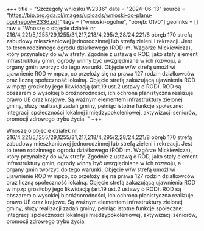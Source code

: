+++
title = "Szczegóły wniosku W2336"
date = "2024-06-13"
source = "https://bip.brg.gda.pl/images/uploads/wnioski-do-planu-ogolnego/w2336.pdf"
tags = ["wnioski-ogolne", "obręb: 0170"]
geolinks = []
raw = "Wnoszę o objęcie działek nr 216/4,221/5,1255/29,1255/31,217,218/4,295/2,28/24,221/8 obręb 170 strefą zabudowy mieszkaniowej jednorodzinnej lub strefą zieleni i rekreacji. Jest to teren rodzinnego ogrodu działkowego (ROD im. Wzgórze Mickiewicza), który przynależy do w/w strefy. Zgodnie z ustawą o ROD, jako stały element infrastruktury gmin, ogrody winny być uwzględniane w ich rozwoju, a organy gmin tworzyć do tego warunki. Objęcie w/w strefą umożliwi ujawnienie ROD w mpzp, co przełoży się na prawa 127 rodzin działkowców oraz liczną społeczność lokalną. Objęcie strefą zakazującą ujawnienia ROD w mpzp groziłoby jego likwidacją (art.19 ust.2 ustawy o ROD). ROD są obszarem o wysokiej bioróżnorodności, ich ochrona planistyczna realizuje prawo UE oraz krajowe. Są ważnym elementem infrastruktury zielonej gminy, służy realizacji zadań gminy, pełniąc istotne funkcje społeczne: integracji społeczności lokalnej i międzypokoleniowej, aktywizacji seniorów, promocji zdrowego trybu życia. "
+++

Wnoszę o objęcie działek nr
216/4,221/5,1255/29,1255/31,217,218/4,295/2,28/24,221/8 obręb 170 strefą zabudowy
mieszkaniowej jednorodzinnej lub strefą zieleni i rekreacji. Jest to teren rodzinnego ogrodu
działkowego (ROD im. Wzgórze Mickiewicza), który przynależy do w/w strefy. Zgodnie z ustawą
o ROD, jako stały element infrastruktury gmin, ogrody winny być uwzględniane w ich rozwoju, a
organy gmin tworzyć do tego warunki. Objęcie w/w strefą umożliwi ujawnienie ROD w mpzp, co
przełoży się na prawa 127 rodzin działkowców oraz liczną społeczność lokalną. Objęcie strefą
zakazującą ujawnienia ROD w mpzp groziłoby jego likwidacją (art.19 ust.2 ustawy o ROD). ROD
są obszarem o wysokiej bioróżnorodności, ich ochrona planistyczna realizuje prawo UE oraz
krajowe. Są ważnym elementem infrastruktury zielonej gminy, służy realizacji zadań gminy,
pełniąc istotne funkcje społeczne: integracji społeczności lokalnej i międzypokoleniowej,
aktywizacji seniorów, promocji zdrowego trybu życia.



